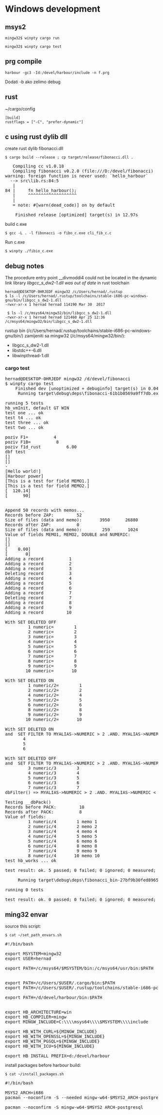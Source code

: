 
# Windows development

## msys2

    mingw32$ winpty cargo run

    mingw32$ winpty cargo test


## prg compile


    harbour -gc3 -Id:/devel/harbour/include -n f.prg

Dodati -b ako zelimo debug


## rust

~/cargo/config

    [build]
    rustflags = ["-C", "prefer-dynamic"]


## c using rust dylib dll

create rust dylib fibonacci.dll

    $ cargo build --release ; cp target/release/fibonacci.dll .

<pre>
   Compiling cc v1.0.18
   Compiling fibonacci v0.2.0 (file:///D:/devel/fibonacci)
warning: foreign function is never used: `hello_harbour`
  --> src\lib.rs:84:5
   |
84 |     fn hello_harbour();
   |     ^^^^^^^^^^^^^^^^^^^
   |
   = note: #[warn(dead_code)] on by default

    Finished release [optimized] target(s) in 12.97s
</pre>

build c.exe

    $ gcc -L . -l fibonacci -o fibo_c.exe cli_fib_c.c

Run c.exe

    $ winpty ./fibio_c.exe



## debug notes

The procedure entry point __divmoddi4 could not be located in the dynamic link library
*libgcc_s_dw2-1.dll was out of date* in rust toolchain


    hernad@DESKTOP-0HRJEDF mingw32 /c/Users/hernad/.rustup
    $ ls -l /c/Users/hernad/.rustup/toolchains/stable-i686-pc-windows-gnu/bin/libgcc_s_dw2-1.dll
    -rwxr-xr-x 1 hernad hernad 114190 Mar 30  2017
    
     $ ls -l /c/msys64/mingw32/bin/libgcc_s_dw2-1.dll                       
    -rwxr-xr-x 1 hernad hernad 121460 Apr 25 12:36 /c/msys64/mingw32/bin/libgcc_s_dw2-1.dll
    

rustup bin (/c/Users/hernad/.rustup/toolchains/stable-i686-pc-windows-gnu/bin/) zamijeniti sa mingw32 (/c/msys64/mingw32/bin/):

* libgcc_s_dw2-1.dll
* libstdc++-6.dll
* libwinpthread-1.dll


### cargo test

<pre>
hernad@DESKTOP-0HRJEDF mingw32 /d/devel/fibonacci
$ winpty cargo test
    Finished dev [unoptimized + debuginfo] target(s) in 0.04s
     Running target\debug\deps\fibonacci-61b1b0569a9ff7db.exe

running 5 tests
hb_vmInit, default GT WIN
test one ... ok
test t4 ... ok
test three ... ok
test two ... ok

poziv F1=          4
poziv F1B=          8
poziv f1d_rust          6.00
dbf test
[]
[]
-
[Hello world!]
[Harbour power]
[This is a test for field MEMO1.]
[This is a test for field MEMO2.]
[  120.14]
[      90]


Append 50 records with memos...
Records before ZAP:         52
Size of files (data and memo):       3950      26880
Records after ZAP:          0
Size of files (data and memo):        259       1024
Value of fields MEMO1, MEMO2, DOUBLE and NUMERIC:
[]
[]
[    0.00]
[       0]
Adding a record          1
Adding a record          2
Adding a record          3
Deleting record          3
Adding a record          4
Adding a record          5
Adding a record          6
Adding a record          7
Deleting record          7
Adding a record          8
Adding a record          9
Adding a record         10

With SET DELETED OFF
         1 numeric=        1
         2 numeric=        2
         3 numeric=        3
         4 numeric=        4
         5 numeric=        5
         6 numeric=        6
         7 numeric=        7
         8 numeric=        8
         9 numeric=        9
        10 numeric=       10

With SET DELETED ON
         1 numeric/2=        1
         2 numeric/2=        2
         4 numeric/2=        4
         5 numeric/2=        5
         6 numeric/2=        6
         8 numeric/2=        8
         9 numeric/2=        9
        10 numeric/2=       10

With SET DELETED ON
and  SET FILTER TO MYALIAS->NUMERIC > 2 .AND. MYALIAS->NUMERIC < 8
       4
       5
       6

With SET DELETED OFF
and  SET FILTER TO MYALIAS->NUMERIC > 2 .AND. MYALIAS->NUMERIC < 8
         3 numeric/3        3
         4 numeric/3        4
         5 numeric/3        5
         6 numeric/3        6
         7 numeric/3        7
dbFilter() => MYALIAS->NUMERIC > 2 .AND. MYALIAS->NUMERIC < 8

Testing __dbPack()
Records before PACK:         10
Records after PACK:          8
Value of fields:
         1 numeric/4        1 memo 1
         2 numeric/4        2 memo 2
         3 numeric/4        4 memo 4
         4 numeric/4        5 memo 5
         5 numeric/4        6 memo 6
         6 numeric/4        8 memo 8
         7 numeric/4        9 memo 9
         8 numeric/4       10 memo 10
test hb_works ... ok

test result: ok. 5 passed; 0 failed; 0 ignored; 0 measured; 0 filtered out

     Running target\debug\deps\fibonacci_bin-27bf9b30fed8965b.exe

running 0 tests

test result: ok. 0 passed; 0 failed; 0 ignored; 0 measured; 0 filtered out
</pre>


## ming32 envar

source this script:

    $ cat ~/set_path_envars.sh

<pre>
#!/bin/bash

export MSYSTEM=mingw32
export USER=hernad

export PATH=/c/msys64/$MSYSTEM/bin:/c/msys64/usr/bin:$PATH


export PATH=/c/Users/$USER/.cargo/bin:$PATH
export PATH=/c/Users/$USER/.rustup/toolchains/stable-i686-pc-windows-gnu/bin:$PATH

export PATH=/d/devel/harbour/bin:$PATH


export HB_ARCHITECTURE=win
export HB_COMPILER=mingw
export MINGW_INCLUDE=C:\\\\msys64\\\\$MSYSTEM\\\\include

export HB_WITH_CURL=${MINGW_INCLUDE}
export HB_WITH_OPENSSL=${MINGW_INCLUDE}
export HB_WITH_PGSQL=${MINGW_INCLUDE}
export HB_WITH_ICU=${MINGW_INCLUDE}

export HB_INSTALL_PREFIX=d:/devel/harbour
</pre>


install packages before harbour build:

    $ cat ~/install_packages.sh

<pre>
#!/bin/bash

MSYS2_ARCH=i686
pacman --noconfirm -S --needed mingw-w64-$MSYS2_ARCH-postgresql mingw-w64-$MSYS2_ARCH-icu mingw-w64-$MSYS2_ARCH-curl mingw-w64-$MSYS2_ARCH-openssl

pacman --noconfirm -S mingw-w64-$MSYS2_ARCH-postgresql
</pre>


